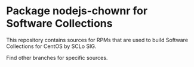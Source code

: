 # Package nodejs-chownr for Software Collections

This repository contains sources for RPMs that are used
to build Software Collections for CentOS by SCLo SIG.

Find other branches for specific sources.
